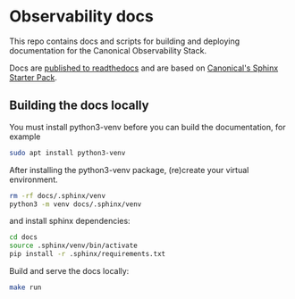 # Observability docs

This repo contains docs and scripts for building and deploying documentation for the Canonical Observability Stack.

Docs are [published to readthedocs](https://library.canonical.com/documentation/publish-on-read-the-docs)
and are based on [Canonical's Sphinx Starter Pack](https://github.com/canonical/sphinx-docs-starter-pack).

## Building the docs locally

You must install python3-venv before you can build the documentation, for example

```bash
sudo apt install python3-venv
```

After installing the python3-venv package, (re)create your virtual environment.

```bash
rm -rf docs/.sphinx/venv
python3 -m venv docs/.sphinx/venv
```

and install sphinx dependencies:

```bash
cd docs
source .sphinx/venv/bin/activate
pip install -r .sphinx/requirements.txt
```

Build and serve the docs locally:

```bash
make run
```